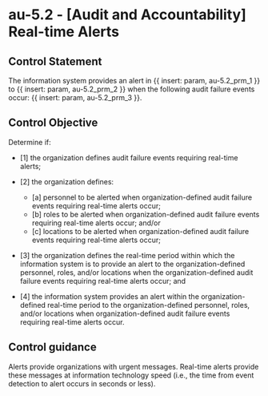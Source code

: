 # au-5.2 - \[Audit and Accountability\] Real-time Alerts

## Control Statement

The information system provides an alert in {{ insert: param, au-5.2_prm_1 }} to {{ insert: param, au-5.2_prm_2 }} when the following audit failure events occur: {{ insert: param, au-5.2_prm_3 }}.

## Control Objective

Determine if:

- \[1\] the organization defines audit failure events requiring real-time alerts;

- \[2\] the organization defines:

  - \[a\] personnel to be alerted when organization-defined audit failure events requiring real-time alerts occur;
  - \[b\] roles to be alerted when organization-defined audit failure events requiring real-time alerts occur; and/or
  - \[c\] locations to be alerted when organization-defined audit failure events requiring real-time alerts occur;

- \[3\] the organization defines the real-time period within which the information system is to provide an alert to the organization-defined personnel, roles, and/or locations when the organization-defined audit failure events requiring real-time alerts occur; and

- \[4\] the information system provides an alert within the organization-defined real-time period to the organization-defined personnel, roles, and/or locations when organization-defined audit failure events requiring real-time alerts occur.

## Control guidance

Alerts provide organizations with urgent messages. Real-time alerts provide these messages at information technology speed (i.e., the time from event detection to alert occurs in seconds or less).
